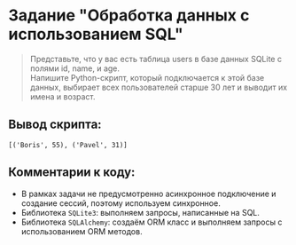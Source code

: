 # Задание "Обработка данных с использованием SQL"  

> Представьте, что у вас есть таблица users в базе данных SQLite с полями id, name, и age.  
> Напишите Python-скрипт, который подключается к этой базе данных, выбирает всех пользователей старше 30 лет и выводит их имена и возраст.  

## Вывод скрипта:  
`[('Boris', 55), ('Pavel', 31)]`

## Комментарии к коду:
- В рамках задачи не предусмотренно асинхронное подключение и создание сессий, поэтому используем синхронное. 
- Библиотека `SQLite3`: выполняем запросы, написанные на SQL.
- Библиотека `SQLAlchemy`: создаём ORM класс и выполняем запросы с использованием ORM методов.
